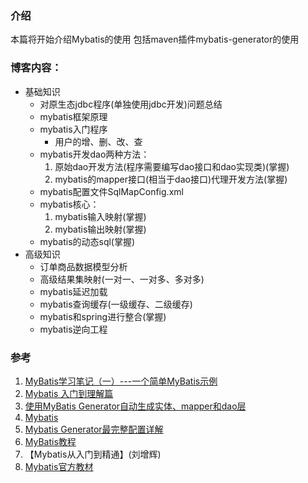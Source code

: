 ### 介绍
本篇将开始介绍Mybatis的使用
包括maven插件mybatis-generator的使用

### 博客内容：

+ 基础知识
    + 对原生态jdbc程序(单独使用jdbc开发)问题总结
    + mybatis框架原理
    + mybatis入门程序
        + 用户的增、删、改、查  
    + mybatis开发dao两种方法：
        1. 原始dao开发方法(程序需要编写dao接口和dao实现类)(掌握)  
        2. mybatis的mapper接口(相当于dao接口)代理开发方法(掌握)  
    + mybatis配置文件SqlMapConfig.xml  
    + mybatis核心：  
        1. mybatis输入映射(掌握)  
        2. mybatis输出映射(掌握)  
    + mybatis的动态sql(掌握)  
+ 高级知识  
    + 订单商品数据模型分析  
    + 高级结果集映射(一对一、一对多、多对多)  
    + mybatis延迟加载  
    + mybatis查询缓存(一级缓存、二级缓存)  
    + mybatis和spring进行整合(掌握)  
    + mybatis逆向工程

### 参考

1. [MyBatis学习笔记（一）---一个简单MyBatis示例](https://blog.csdn.net/sinat_34596644/article/details/61413812)    
2. [Mybatis 入门到理解篇](https://blog.csdn.net/javawebrookie/article/details/52654526)   
3. [使用MyBatis Generator自动生成实体、mapper和dao层](https://www.cnblogs.com/hyyq/p/7087620.html)  
4. [Mybatis](https://www.cnblogs.com/shenxiaoquan/p/5756397.html)  
5. [Mybatis Generator最完整配置详解](https://www.jianshu.com/p/e09d2370b796)  
6. [MyBatis教程](https://www.yiibai.com/mybatis/)  
7. 【Mybatis从入门到精通】(刘增辉)  
8. [Mybatis官方教材](http://mybatis.github.io/mybatis-3/)